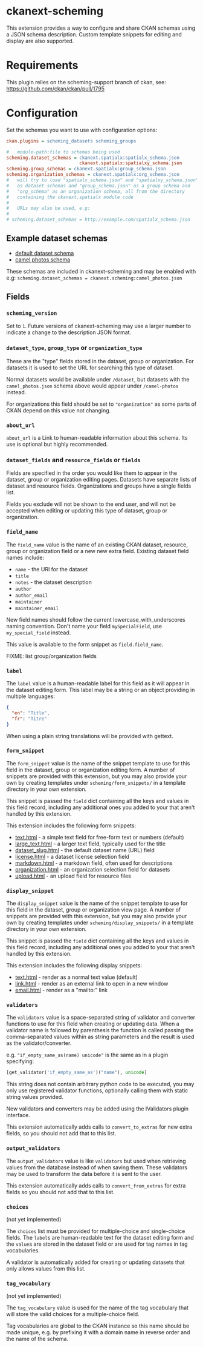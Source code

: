 ckanext-scheming
================

This extension provides a way to configure and share
CKAN schemas using a JSON schema description. Custom
template snippets for editing and display are also supported.


Requirements
============

This plugin relies on the scheming-support branch
of ckan, see: https://github.com/ckan/ckan/pull/1795


Configuration
=============

Set the schemas you want to use with configuration options:

```ini
ckan.plugins = scheming_datasets scheming_groups

#   module-path:file to schemas being used
scheming.dataset_schemas = ckanext.spatialx:spatialx_schema.json
                           ckanext.spatialx:spatialxy_schema.json
scheming.group_schemas = ckanext.spatialx:group_schema.json
scheming.organization_schemas = ckanext.spatialx:org_schema.json
#   will try to load "spatialx_schema.json" and "spatialxy_schema.json"
#   as dataset schemas and "group_schema.json" as a group schema and
#   "org_schema" as an organization schema, all from the directory
#   containing the ckanext.spatialx module code
#
#   URLs may also be used, e.g:
#
# scheming.dataset_schemas = http://example.com/spatialx_schema.json
```


Example dataset schemas
-----------------------

* [default dataset schema](ckanext/scheming/ckan_dataset.json)
* [camel photos schema](ckanext/scheming/camel_photos.json)

These schemas are included in ckanext-scheming and may be enabled
with e.g: `scheming.dataset_schemas = ckanext.scheming:camel_photos.json`



Fields
------


### `scheming_version`

Set to `1`. Future versions of ckanext-scheming may use a larger
number to indicate a change to the description JSON format.


### `dataset_type`, `group_type` or `organization_type`

These are the "type" fields stored in the dataset, group or organization.
For datasets it is used to set the URL for searching this type of dataset.

Normal datasets would be available under `/dataset`, but datasets with
the `camel_photos.json` schema above would appear under `/camel-photos` instead.

For organizations this field should be set to `"organization"` as some
parts of CKAN depend on this value not changing.


### `about_url`

`about_url` is a Link to human-readable information about this schema.
Its use is optional but highly recommended.


### `dataset_fields` and `resource_fields` or `fields`

Fields are specified in the order you
would like them to appear in the dataset, group or organization editing
pages. Datasets have separate lists of dataset and resource fields.
Organizations and groups have a single fields list.

Fields you exclude will not be shown to the end user, and will not
be accepted when editing or updating this type of dataset, group or
organization.


### `field_name`

The `field_name` value is the name of an existing CKAN dataset, resource,
group or organization field or a new new extra field. Existing dataset
field names include:

* `name` - the URI for the dataset
* `title`
* `notes` - the dataset description
* `author`
* `author_email`
* `maintainer`
* `maintainer_email`

New field names should follow the current lowercase_with_underscores
 naming convention. Don't name your field `mySpecialField`, use
 `my_special_field` instead.

This value is available to the form snippet as `field.field_name`.

FIXME: list group/organization fields


### `label`

The `label` value is a human-readable label for this field as
it will appear in the dataset editing form.
This label may be a string or an object providing in multiple
languages:

```json
{
  "en": "Title",
  "fr": "Titre"
}
```

When using a plain string translations will be provided with gettext.


### `form_snippet`

The `form_snippet` value is the name of the snippet template to
use for this field in the dataset, group or organization editing form.
A number of snippets are provided with this
extension, but you may also provide your own by creating templates
under `scheming/form_snippets/` in a template directory in your
own extension.

This snippet is passed the `field` dict containing all the keys and
values in this field record, including any additional ones
you added to your that aren't handled by this extension.

This extension includes the following form snippets:

* [text.html](ckanext/scheming/templates/scheming/form_snippets/text.html) -
  a simple text field for free-form text or numbers (default)
* [large_text.html](ckanext/scheming/templates/scheming/form_snippets/large_text.html) -
  a larger text field, typically used for the title
* [dataset_slug.html](ckanext/scheming/templates/scheming/form_snippets/dataset_slug.html) -
  the default dataset name (URL) field
* [license.html](ckanext/scheming/templates/scheming/form_snippets/license.html) -
  a dataset license selection field
* [markdown.html](ckanext/scheming/templates/scheming/form_snippets/markdown.html) -
  a markdown field, often used for descriptions
* [organization.html](ckanext/scheming/templates/scheming/form_snippets/organization.html) -
  an organization selection field for datasets
* [upload.html](ckanext/scheming/templates/scheming/form_snippets/upload.html) -
  an upload field for resource files


### `display_snippet`

The `display_snippet` value is the name of the snippet template to
use for this field in the dataset, group or organization view page.
A number of snippets are provided with this
extension, but you may also provide your own by creating templates
under `scheming/display_snippets/` in a template directory in your
own extension.

This snippet is passed the `field` dict containing all the keys and
values in this field record, including any additional ones
you added to your that aren't handled by this extension.

This extension includes the following display snippets:

* [text.html](ckanext/scheming/templates/scheming/display_snippets/text.html) -
  render as a normal text value (default)
* [link.html](ckanext/scheming/templates/scheming/display_snippets/link.html) -
  render as an external link to open in a new window
* [email.html](ckanext/scheming/templates/scheming/display_snippets/email.html) -
  render as a "mailto:" link


### `validators`

The `validators` value is a space-separated string of validator and
converter functions to use for this field when creating or updating data.
When a validator name is followed by parenthesis the function is called
passing the comma-separated values within as string parameters
and the result is used as the validator/converter.

e.g. `"if_empty_same_as(name) unicode"` is the same as in a plugin specifying:

```python
[get_validator('if_empty_same_as')("name"), unicode]
```

This string does not contain arbitrary python code to be executed,
you may only use registered validator functions, optionally calling
them with static string values provided.

New validators and converters may be added using the IValidators
plugin interface.

This extension automatically adds calls to `convert_to_extras`
for new extra fields,
so you should not add that to this list.

### `output_validators`

The `output_validators` value is like `validators` but used when
retrieving values from the database instead of when saving them.
These validators may be used to transform the data before it is
sent to the user.

This extension automatically adds calls to `convert_from_extras`
for extra fields so you should not add that to this list.


### `choices`

(not yet implemented)

The `choices` list must be provided for multiple-choice and
single-choice fields.  The `label`s are human-readable text for
the dataset editing form and the `value`s are stored in
the dataset field or are used for tag names in tag vocabularies.

A validator is automatically added for creating or updating datasets
that only allows values from this list.


### `tag_vocabulary`

(not yet implemented)

The `tag_vocabulary` value is used for the name of the tag vocabulary
that will store the valid choices for a multiple-choice field.

Tag vocabularies are global to the CKAN instance so this name should
be made unique, e.g. by prefixing it with a domain name in reverse order
and the name of the schema.


